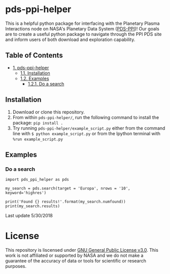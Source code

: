 # pds-ppi-helper<a id="sec-1" name="sec-1"></a>
This is a helpful python package for interfacing with the Planetary Plasma Interactions node on NASA's Planetary Data System ([PDS-PPI](https://pds-ppi.igpp.ucla.edu/))! Our goals are to create a useful python package to navigate through the PPI PDS site and inform users of both download and exploration capability.


<div id="table-of-contents">
<h2>Table of Contents</h2>
<div id="text-table-of-contents">
<ul>
<li><a href="#sec-1">1. pds-ppi-helper</a>
<ul>
<li><a href="#sec-1-1">1.1. Installation</a></li>
<li><a href="#sec-1-2">1.2. Examples</a>
<ul>
<li><a href="#sec-1-2-1">1.2.1. Do a search</a></li>
</ul>
</li>
</ul>
</li>
</ul>
</div>
</div>

## Installation<a id="sec-1-1" name="sec-1-1"></a>

1.  Download or clone this repository.
2.  From within `pds-ppi-helper/`, run the following command to install the package: `pip install .`
3.  Try running `pds-ppi-helper/example_script.py` either from the command line
    with `$ python example_script.py` or from the Ipython terminal with `%run example_script.py`

## Examples<a id="sec-1-2" name="sec-1-2"></a>

### Do a search<a id="sec-1-2-1" name="sec-1-2-1"></a>

    import pds_ppi_helper as pds
    
    my_search = pds.search(target = 'Europa', nrows = '10', keyword='highres')
    
    print('Found {} results!'.format(my_search.numfound))
    print(my_search.results)
    
Last update 5/30/2018

# License
This repository is liscensed under [GNU General Public License v3.0](https://www.gnu.org/licenses/gpl-3.0.en.html). This work is not affiliated or supported by NASA and we do not make a guarantee of the accuracy of data or tools for scientific or research purposes. 

